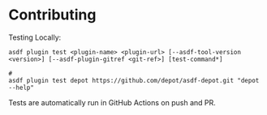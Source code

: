 # Contributing

Testing Locally:

```shell
asdf plugin test <plugin-name> <plugin-url> [--asdf-tool-version <version>] [--asdf-plugin-gitref <git-ref>] [test-command*]

#
asdf plugin test depot https://github.com/depot/asdf-depot.git "depot --help"
```

Tests are automatically run in GitHub Actions on push and PR.
